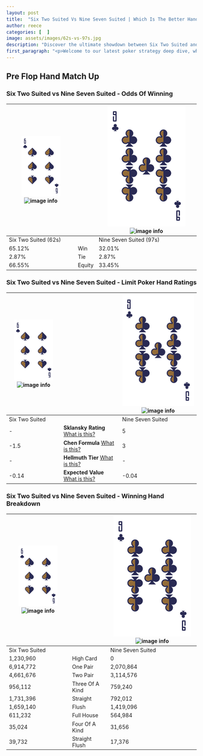 ```yaml
---
layout: post
title:  "Six Two Suited Vs Nine Seven Suited | Which Is The Better Hand In Poker? A Complete Guide"
author: reece
categories: [  ]
image: assets/images/62s-vs-97s.jpg
description: "Discover the ultimate showdown between Six Two Suited and Nine Seven Suited in poker! Uncover the odds, strategies, and scenarios where one hand triumphs over the other. Get ready to up your poker game with this thrilling analysis."
first_paragraph: "<p>Welcome to our latest poker strategy deep dive, where we're pitting two distinct hands against each other in a high-stakes showdown: Six Two Suited vs Nine Seven Suited.</p><p>In the dynamic world of poker, every decision counts, and knowing which hand holds the upper hand is key to your success at the table.</p><p>In this article, we'll dissect these two hands, explore the scenarios where one dominates the other, and equip you with the knowledge to make strategic choices that can tip the odds in your favor.</p><p>Get ready to unravel the intriguing dynamics of these poker hands and elevate your game to new heights.</p>"
---
```




[comment]: # (sp0)

## Pre Flop Hand Match Up

<div class="table hand-ratings" markdown="1"> 



### Six Two Suited vs Nine Seven Suited - Odds Of Winning


    
| ![image info](assets/images/hand1/6.png) ![image info](assets/images/hand1/2s.png) |  | ![image info](assets/images/hand2/9.png) ![image info](assets/images/hand2/7s.png) |
| -------- | -------- | -------- |
| Six Two Suited (62s) |  | Nine Seven Suited (97s) |
| 65.12% | Win | 32.01% |
| 2.87% | Tie | 2.87% |
| 66.55% | Equity | 33.45% |




[comment]: # (sp1)



### Six Two Suited vs Nine Seven Suited - Limit Poker Hand Ratings


    
| ![image info](assets/images/hand1/6.png) ![image info](assets/images/hand1/2s.png) |  | ![image info](assets/images/hand2/9.png) ![image info](assets/images/hand2/7s.png) |
| -------- | -------- | -------- |
| Six Two Suited |  | Nine Seven Suited |
| - | **Sklansky Rating** [What is this?](/sklansky-rating-explained) | 5 |
| -1.5 | **Chen Formula** [What is this?](/chen-formula-explained) | 3 |
| - | **Hellmuth Tier** [What is this?](/Hellmuth-tier-explained) | - |
| -0.14 | **Expected Value** [What is this?](/expected-value-explained) | -0.04 |




[comment]: # (sp2)



### Six Two Suited vs Nine Seven Suited - Winning Hand Breakdown


    
| ![image info](assets/images/hand1/6.png) ![image info](assets/images/hand1/2s.png) |  | ![image info](assets/images/hand2/9.png) ![image info](assets/images/hand2/7s.png) |
| -------- | -------- | -------- |
| Six Two Suited |  | Nine Seven Suited |
| 1,230,960 | High Card | 0 |
| 6,914,772 | One Pair | 2,070,864 |
| 4,661,676 | Two Pair | 3,114,576 |
| 956,112 | Three Of A Kind | 759,240 |
| 1,731,396 | Straight | 792,012 |
| 1,659,140 | Flush | 1,419,096 |
| 611,232 | Full House | 564,984 |
| 35,024 | Four Of A Kind | 31,656 |
| 39,732 | Straight Flush | 17,376 |




[comment]: # (sp3)



</div>

[comment]: # (sp4)



[comment]: # (sp5)

